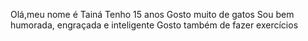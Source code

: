 Olá,meu nome é Tainá
Tenho 15 anos
Gosto muito de gatos
Sou bem humorada, engraçada e inteligente
Gosto também de fazer exercícios
